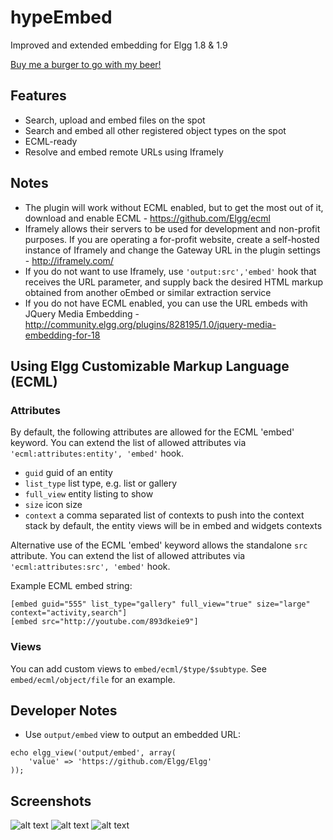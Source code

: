 hypeEmbed
=========

Improved and extended embedding for Elgg 1.8 & 1.9

[Buy me a burger to go with my beer!](https://www.paypal.com/cgi-bin/webscr?cmd=_s-xclick&hosted_button_id=P7QA9CFMENBKA)

## Features

* Search, upload and embed files on the spot
* Search and embed all other registered object types on the spot
* ECML-ready
* Resolve and embed remote URLs using Iframely


## Notes

* The plugin will work without ECML enabled, but to get the most out of it,
download and enable ECML - https://github.com/Elgg/ecml
* Iframely allows their servers to be used for development and non-profit purposes.
If you are operating a for-profit website, create a self-hosted instance of
Iframely and change the Gateway URL in the plugin settings - http://iframely.com/
* If you do not want to use Iframely, use ```'output:src','embed'``` hook that receives
the URL parameter, and supply back the desired HTML markup obtained from another
oEmbed or similar extraction service
* If you do not have ECML enabled, you can use the URL embeds with JQuery Media Embedding -
http://community.elgg.org/plugins/828195/1.0/jquery-media-embedding-for-18

## Using Elgg Customizable Markup Language (ECML)

### Attributes

By default, the following attributes are allowed for the ECML 'embed' keyword.
You can extend the list of allowed attributes via ```'ecml:attributes:entity', 'embed'``` hook.

* ```guid``` guid of an entity
* ```list_type``` list type, e.g. list or gallery
* ```full_view``` entity listing to show
* ```size``` icon size
* ```context``` a comma separated list of contexts to push into the context stack
				by default, the entity views will be in embed and widgets contexts

Alternative use of the ECML 'embed' keyword allows the standalone ```src``` attribute.
You can extend the list of allowed attributes via ```'ecml:attributes:src', 'embed'``` hook.

Example ECML embed string:

```
[embed guid="555" list_type="gallery" full_view="true" size="large" context="activity,search"]
[embed src="http://youtube.com/893dkeie9"]
```


### Views

You can add custom views to ```embed/ecml/$type/$subtype```.
See ```embed/ecml/object/file``` for an example.


## Developer Notes

* Use ```output/embed``` view to output an embedded URL:

```
echo elgg_view('output/embed', array(
	'value' => 'https://github.com/Elgg/Elgg'
));
```


## Screenshots ##

![alt text](https://raw.github.com/hypeJunction/hypeEmbed/master/screenshots/lightbox.png "Lightbox")
![alt text](https://raw.github.com/hypeJunction/hypeEmbed/master/screenshots/ecml.png "ECML")
![alt text](https://raw.github.com/hypeJunction/hypeEmbed/master/screenshots/output.png "Rendered Output")
